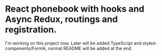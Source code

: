 # React phonebook with hooks and Async Redux, routings and registration.
I'm working on this project now.
Later will be added TypeScript and styled-components/Formik, normal README will be added at the end.

